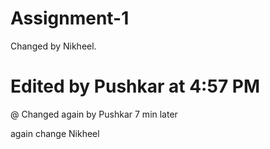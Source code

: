 # Assignment-1


Changed by Nikheel.

# Edited by Pushkar at 4:57 PM

@ Changed again by Pushkar 7 min later

again change Nikheel
